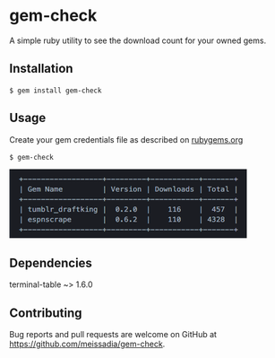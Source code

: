 # gem-check

A simple ruby utility to see the download count for your owned gems.

## Installation

    $ gem install gem-check

## Usage

Create your gem credentials file as described on [rubygems.org](https://rubygems.org/profile/edit)
```
$ gem-check
```
![gem-check](./screenshot-gem-check.png)

## Dependencies  
terminal-table ~> 1.6.0

## Contributing

Bug reports and pull requests are welcome on GitHub at https://github.com/meissadia/gem-check.
